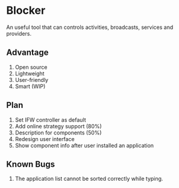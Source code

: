 # Blocker
An useful tool that can controls activities,  broadcasts, services and providers.

## Advantage
1. Open source
2. Lightweight
3. User-friendly
4. Smart (WIP)

## Plan
1. Set IFW controller as default
2. Add online strategy support (80%)
3. Description for components (50%)
4. Redesign user interface
5. Show component info after user installed an application

## Known Bugs
1. The application list cannot be sorted correctly while typing.
